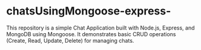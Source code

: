 # chatsUsingMongoose-express-
This repository is a simple Chat Application built with Node.js, Express, and MongoDB using Mongoose. It demonstrates basic CRUD operations (Create, Read, Update, Delete) for managing chats.
